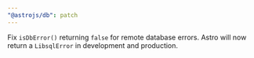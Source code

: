 ```yaml
---
"@astrojs/db": patch
---
```


Fix `isDbError()` returning `false` for remote database errors. Astro will now return a `LibsqlError` in development and production.
